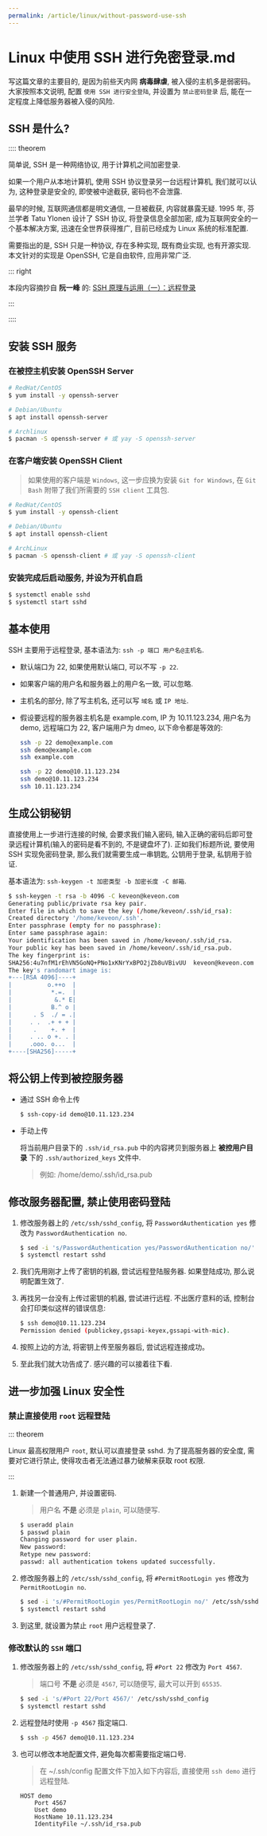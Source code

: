 ```yaml
---
permalink: /article/linux/without-password-use-ssh
---
```


# Linux 中使用 SSH 进行免密登录.md

写这篇文章的主要目的, 是因为前些天内网 **病毒肆虐**, 被入侵的主机多是弱密码。大家按照本文说明, 配置 `使用 SSH 进行安全登陆`, 并设置为 `禁止密码登录` 后, 能在一定程度上降低服务器被入侵的风险.

## SSH 是什么?

:::: theorem

简单说, SSH 是一种网络协议, 用于计算机之间加密登录.

如果一个用户从本地计算机, 使用 SSH 协议登录另一台远程计算机, 我们就可以认为, 这种登录是安全的, 即使被中途截获, 密码也不会泄露.

最早的时候, 互联网通信都是明文通信, 一旦被截获, 内容就暴露无疑. 1995 年, 芬兰学者 Tatu Ylonen 设计了 SSH 协议, 将登录信息全部加密, 成为互联网安全的一个基本解决方案, 迅速在全世界获得推广, 目前已经成为 Linux 系统的标准配置.

需要指出的是, SSH 只是一种协议, 存在多种实现, 既有商业实现, 也有开源实现. 本文针对的实现是 OpenSSH, 它是自由软件, 应用非常广泛.

::: right

本段内容摘抄自 **阮一峰** 的: [SSH 原理与运用（一）：远程登录](http://www.ruanyifeng.com/blog/2011/12/ssh_remote_login.html)

:::

::::

## 安装 SSH 服务

### 在被控主机安装 OpenSSH Server

```bash
# RedHat/CentOS
$ yum install -y openssh-server

# Debian/Ubuntu
$ apt install openssh-server

# Archlinux
$ pacman -S openssh-server # 或 yay -S openssh-server
```

### 在客户端安装 OpenSSH Client

> 如果使用的客户端是 `Windows`, 这一步应换为安装 `Git for Windows`, 在 `Git Bash` 附带了我们所需要的 `SSH client` 工具包.

```bash
# RedHat/CentOS
$ yum install -y openssh-client

# Debian/Ubuntu
$ apt install openssh-client

# ArchLinux
$ pacman -S openssh-client # 或 yay -S openssh-client
```

### 安装完成后启动服务, 并设为开机自启

```bash
$ systemctl enable sshd
$ systemctl start sshd
```

## 基本使用

SSH 主要用于远程登录, 基本语法为: `ssh -p 端口 用户名@主机名`.

- 默认端口为 22, 如果使用默认端口, 可以不写 `-p 22`.
- 如果客户端的用户名和服务器上的用户名一致, 可以忽略.
- 主机名的部分, 除了写主机名, 还可以写 `域名` 或 `IP 地址`.
- 假设要远程的服务器主机名是 example.com, IP 为 10.11.123.234, 用户名为 demo, 远程端口为 22, 客户端用户为 dmeo, 以下命令都是等效的:

  ```bash
  ssh -p 22 demo@example.com
  ssh demo@example.com
  ssh example.com

  ssh -p 22 demo@10.11.123.234
  ssh demo@10.11.123.234
  ssh 10.11.123.234
  ```

## 生成公钥秘钥

直接使用上一步进行连接的时候, 会要求我们输入密码, 输入正确的密码后即可登录远程计算机(输入的密码是看不到的, 不是键盘坏了). 正如我们标题所说, 要使用 SSH 实现免密码登录, 那么我们就需要生成一串钥匙, 公钥用于登录, 私钥用于验证.

基本语法为: `ssh-keygen -t 加密类型 -b 加密长度 -C 邮箱`.

```bash
$ ssh-keygen -t rsa -b 4096 -C keveon@keveon.com
Generating public/private rsa key pair.
Enter file in which to save the key (/home/keveon/.ssh/id_rsa):
Created directory '/home/keveon/.ssh'.
Enter passphrase (empty for no passphrase):
Enter same passphrase again:
Your identification has been saved in /home/keveon/.ssh/id_rsa.
Your public key has been saved in /home/keveon/.ssh/id_rsa.pub.
The key fingerprint is:
SHA256:4u7nfM1rEhVN5GoNQ+PNo1xKNrYxBPO2jZb8uVBivUU  keveon@keveon.com
The key's randomart image is:
+---[RSA 4096]----+
|          o.++o  |
|           *.=.  |
|            &.* E|
|           B.^ o |
|      . S  ./ = .|
|     . .  .+ + + |
|      .    +. +  |
|     . .. o +. . |
|     .ooo. o...  |
+----[SHA256]-----+
```

## 将公钥上传到被控服务器

- 通过 SSH 命令上传

  ```bash
  $ ssh-copy-id demo@10.11.123.234
  ```

- 手动上传

  将当前用户目录下的 `.ssh/id_rsa.pub` 中的内容拷贝到服务器上 **被控用户目录** 下的 `.ssh/authorized_keys` 文件中.

  > 例如: /home/demo/.ssh/id_rsa.pub

## 修改服务器配置, 禁止使用密码登陆

1. 修改服务器上的 `/etc/ssh/sshd_config`, 将 `PasswordAuthentication yes` 修改为 `PasswordAuthentication no`.

   ```bash
   $ sed -i 's/PasswordAuthentication yes/PasswordAuthentication no/' /etc/ssh/sshd_config
   $ systemctl restart sshd
   ```

2. 我们先用刚才上传了密钥的机器, 尝试远程登陆服务器. 如果登陆成功, 那么说明配置生效了.

3. 再找另一台没有上传过密钥的机器, 尝试进行远程. 不出医疗意料的话, 控制台会打印类似这样的错误信息:

   ```bash
   $ ssh demo@10.11.123.234
   Permission denied (publickey,gssapi-keyex,gssapi-with-mic).
   ```

4. 按照上边的方法, 将密钥上传至服务器后, 尝试远程连接成功。

5. 至此我们就大功告成了. 感兴趣的可以接着往下看.

## 进一步加强 Linux 安全性

### 禁止直接使用 `root` 远程登陆

::: theorem

Linux 最高权限用户 `root`, 默认可以直接登录 sshd. 为了提高服务器的安全度, 需要对它进行禁止, 使得攻击者无法通过暴力破解来获取 root 权限.

:::

1. 新建一个普通用户, 并设置密码.

   > 用户名 **不是** 必须是 `plain`, 可以随便写.

   ```bash
   $ useradd plain
   $ passwd plain
   Changing password for user plain.
   New password:
   Retype new password:
   passwd: all authentication tokens updated successfully.
   ```

2. 修改服务器上的 `/etc/ssh/sshd_config`, 将 `#PermitRootLogin yes` 修改为 `PermitRootLogin no`.

   ```bash
   $ sed -i 's/#PermitRootLogin yes/PermitRootLogin no/' /etc/ssh/sshd_config
   $ systemctl restart sshd
   ```

3. 到这里, 就设置为禁止 `root` 用户远程登录了.

### 修改默认的 `SSH` 端口

1. 修改服务器上的 `/etc/ssh/sshd_config`, 将 `#Port 22` 修改为 `Port 4567`.

   > 端口号 **不是** 必须是 `4567`, 可以随便写, 最大可以开到 `65535`.

   ```bash
   $ sed -i 's/#Port 22/Port 4567/' /etc/ssh/sshd_config
   $ systemctl restart sshd
   ```

2. 远程登陆时使用 `-p 4567` 指定端口.

   ```bash
   $ ssh -p 4567 demo@10.11.123.234
   ```

3. 也可以修改本地配置文件, 避免每次都需要指定端口号.

   > 在 ~/.ssh/config 配置文件下加入如下内容后, 直接使用 `ssh demo` 进行远程登陆.

   ```
   HOST demo
       Port 4567
       Uset demo
       HostName 10.11.123.234
       IdentityFile ~/.ssh/id_rsa.pub
   ```
